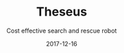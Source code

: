 ---
title: Theseus
subtitle: Cost effective search and rescue robot
layout: default
modal-id: 3
date: 2017-12-16
img: theseus.jpg
thumbnail: theseus-thumbnail.jpg
alt: image-alt
project-date: December 2017
description: <h3>Overview</h3> As part of my individual undergraduate project at the University of Cape Town, I undertook to design, build and test an urban search and rescue robot. The resulting robot is Theseus. Theseus is aimed to satisfy certain goals, these goals are <br>-Cost effective<br>-Tele-operated <br>-Agile <h3>Cost Effective</h3>Theseus is designed to be cost effective. This is a broad term that could mean many things however in the context of this project, cost effective means that Theseus is replaceable. This is desirable for the field of urban search and rescue as it is unpredictable and human life is in danger. Having a search and rescue robot that is cost effective enough to be replaceable means that a team can have many robots this allows another robot to be sent into the field if one robot becomes immobilized by unforeseen circumstances. Being cost effective enough to be considered replaceable also means that they can be operated without the concern for losing a large investment. <h3>Tele-operated</h3> Theseus is designed to be tele-operated. This is owing to the fact that search and rescue environments are unpredictable. Unpredictable environments such as these require tele-operation in order to keep the people operating the robot safe. Tele-operation was chosen over autonomy for Theseus as autonomy is difficult to achieve in such unpredictable environments and even with the use of current AI getting enough training data on which to train a urban search and rescue robot would be difficult. <h3>Agile</h3> Theseus is designed to fit into small spaces while still being able to climb over large objects all while being energy efficient. Theseus makes use of a gear system in the wheels that causes the rear wheel to flip over the front wheel when the front wheel becomes stuck. This allows for Theseus to have a low profile while still being able to overcome obstacles and climb steps. Theseus is also more energy efficient than winged or legged robots while achieving this agility. <br><br> <a href="">Download the write up here</a>

---